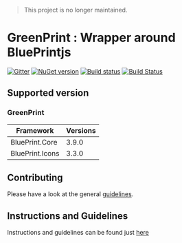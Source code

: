 > This project is no longer maintained.

# GreenPrint : Wrapper around BluePrintjs

[![Gitter](https://badges.gitter.im/gitterHQ/gitter.svg)](https://gitter.im/fable-compiler/Fable)
[![NuGet version](https://badge.fury.io/nu/Fable.BluePrint.Core.svg)](https://badge.fury.io/nu/Fable.BluePrint.Core)
[![Build status](https://ci.appveyor.com/api/projects/status/2t2ut9j5tr29rl4f/branch/master?svg=true)](https://ci.appveyor.com/project/kunjee17/greenprint/branch/master)
[![Build Status](https://travis-ci.org/kunjee17/GreenPrint.svg?branch=master)](https://travis-ci.org/kunjee17/GreenPrint)
## Supported version

### GreenPrint

| Framework | Versions |
|---|---|
| BluePrint.Core | 3.9.0 |
| BluePrint.Icons | 3.3.0 |


Contributing
------
Please have a look at the general [guidelines](https://github.com/fable-elmish/elmish/blob/master/.github/CONTRIBUTING.md).

Instructions and Guidelines
------
Instructions and guidelines can be found just [here](https://github.com/kunjee17/GreenPrint/blob/master/GUIDELINES.md)
